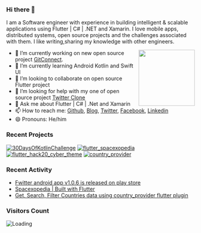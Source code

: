 ### Hi there 👋

I am a Software engineer with experience in building intelligent & scalable applications using Flutter | C# | .NET and Xamarin.
I love mobile apps, distributed systems, open source projects and the challenges associated with them.
I like writing,sharing my knowledge with other engineers.

<img align ="right" src = "https://i.imgur.com/w4pKOQi.jpg" width="150" height="150">

- 🔭 I’m currently working on new open source project [GitConnect](https://github.com/TheAlphamerc/flutter-GitConnect).
- 🌱 I’m currently learning Android Kotlin and Swift UI
- 👯 I’m looking to collaborate on open source Flutter project 
- 🤔 I’m looking for help with my one of open source project [Twitter Clone](https://github.com/TheAlphamerc/flutter_twitter_clone)
- 💬 Ask me about Flutter | C# | .Net and Xamarin
- 📫 How to reach me: [Github](https://github.com/TheAlphamerc), [Blog](https://dev.to/thealphamerc), [Twitter](https://twitter.com/TheAlphamerc), [Facebook](https://facebook.com/TheAlphaMerc), [Linkedin](https://www.linkedin.com/in/thealphamerc/)
- 😄 Pronouns:  He/him

### Recent Projects
[![30DaysOfKotlinChallenge](https://github-readme-stats.vercel.app/api/pin/?username=thealphamerc&repo=30DaysOfKotlinChallenge)](https://github.com/TheAlphamerc/30DaysOfKotlinChallenge) [![flutter_spacexopedia](https://github-readme-stats.vercel.app/api/pin/?username=thealphamerc&repo=flutter_spacexopedia)](https://github.com/TheAlphamerc/flutter_spacexopedia)[![flutter_hack20_cyber_theme](https://github-readme-stats.vercel.app/api/pin/?username=thealphamerc&repo=flutter_hack20_cyber_theme)](https://github.com/TheAlphamerc/flutter_hack20_cyber_theme) [![country_provider](https://github-readme-stats.vercel.app/api/pin/?username=thealphamerc&repo=country_provider)](https://github.com/TheAlphamerc/country_provider)

### Recent Activity
<!--START_SECTION:activity-->

<!--END_SECTION:activity-->

<!-- BLOG-POST-LIST:START -->
- [Fwitter android app v1.0.6 is released on play store](https://dev.to/thealphamerc/fwitter-android-app-v1-0-6-is-released-on-play-store-pem)
- [Spacexopedia | Built with Flutter](https://dev.to/thealphamerc/spacexopedia-built-with-flutter-11e8)
- [Get, Search, Filter Countries data using country_provider flutter plugin](https://dev.to/thealphamerc/get-search-filter-countries-data-using-countryprovider-flutter-plugin-1epc)
<!-- BLOG-POST-LIST:END -->

### Visitors Count
<img align="left" src = "https://profile-counter.glitch.me/TheAlphamerc/count.svg" alt ="Loading">
